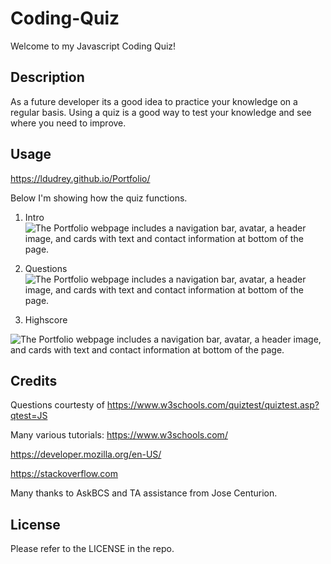 # Coding-Quiz
Welcome to my Javascript Coding Quiz! 

## Description
As a future developer its a good idea to practice your knowledge on a regular basis. Using a quiz is a good way to test your knowledge and see where you need to improve.

## Usage

https://ldudrey.github.io/Portfolio/

Below I'm showing how the quiz functions.

1. Intro
![The Portfolio webpage includes a navigation bar, avatar, a header image, and cards with text and contact information at bottom of the page.](./assets/images/)


2. Questions
![The Portfolio webpage includes a navigation bar, avatar, a header image, and cards with text and contact information at bottom of the page.](./assets/images/Screenshot%20iPad%20Lydia%20Dudrey's%20Portfolio.png)


3. Highscore

![The Portfolio webpage includes a navigation bar, avatar, a header image, and cards with text and contact information at bottom of the page.](./assets/images/Screenshot%20iPhone%2012%20Pro%20Lydia%20Dudrey's%20Portfolio.png)


## Credits
Questions courtesty of https://www.w3schools.com/quiztest/quiztest.asp?qtest=JS

Many various tutorials:
https://www.w3schools.com/

https://developer.mozilla.org/en-US/

https://stackoverflow.com

Many thanks to AskBCS and TA assistance from Jose Centurion.

## License
Please refer to the LICENSE in the repo.
